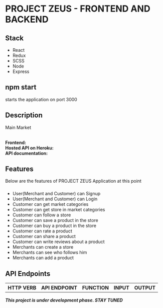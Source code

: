 # PROJECT ZEUS - FRONTEND AND BACKEND

## Stack

- React
- Redux
- SCSS
- Node
- Express

## npm start

starts the application on port 3000

## Description
Main Market

<br/><b>Frontend:</b>
<br/><b> Hosted API on Heroku: </b> 
 <br/><b> API documentation: </b> 

## Features
Below are the features of PROJECT ZEUS Application at this point


###
- User(Merchant and Customer) can Signup <br>
- User(Merchant and Customer) can Login <br>
- Customer can get market categories<br>
- Customer can get store in market categories <br>
- Customer can follow a store <br>
- Customer can save a product in the store <br>
- Customer can buy a product in the store <br>
- Customer can rate a product <br>
- Customer can share a product <br>
- Customer can write reviews about a product <br>
- Merchants can create a store<br>
- Merchants can see who follows him <br>
- Merchants can add a product <br>

## API Endpoints

<table>

<tr><th>HTTP VERB</th><th>API ENDPOINT</th><th>FUNCTION</th><th>INPUT</th><th>OUTPUT</th></tr>

</table>



**_This project is under development phase. STAY TUNED_**

